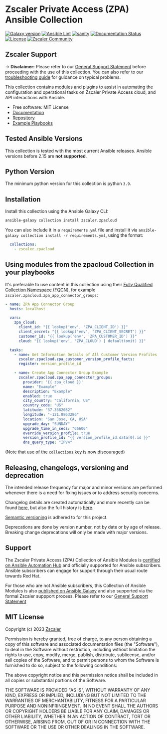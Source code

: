 # Zscaler Private Access (ZPA) Ansible Collection

[![Galaxy version](https://img.shields.io/badge/dynamic/json?style=flat&label=Galaxy&prefix=v&url=https://galaxy.ansible.com/api/v3/plugin/ansible/content/published/collections/index/zscaler/zpacloud/versions/?is_highest=true&query=data[0].version)](https://galaxy.ansible.com/ui/repo/published/zscaler/zpacloud/)
[![Ansible Lint](https://github.com/zscaler/zpacloud-ansible/actions/workflows/ansible-test-lint.yml/badge.svg?branch=master)](https://github.com/zscaler/zpacloud-ansible/actions/workflows/ansible-test-lint.yml)
[![sanity](https://github.com/zscaler/zpacloud-ansible/actions/workflows/ansible-test-sanity.yml/badge.svg?branch=master)](https://github.com/zscaler/zpacloud-ansible/actions/workflows/ansible-test-sanity.yml)
[![Documentation Status](https://readthedocs.org/projects/zpacloud-ansible/badge/?version=latest)](https://zpacloud-ansible.readthedocs.io/en/latest/?badge=latest)
[![License](https://img.shields.io/github/license/zscaler/zpacloud-ansible?color=blue)](https://github.com/zscaler/zpacloud-ansible/v2/blob/master/LICENSE)
[![Zscaler Community](https://img.shields.io/badge/zscaler-community-blue)](https://community.zscaler.com/)

## Zscaler Support

-> **Disclaimer:** Please refer to our [General Support Statement](https://zscaler.github.io/zpacloud-ansible/support.html) before proceeding with the use of this collection. You can also refer to our [troubleshooting guide](https://zscaler.github.io/zpacloud-ansible/troubleshooting.html) for guidance on typical problems.

This collection contains modules and plugins to assist in automating the configuration and operational tasks on Zscaler Private Access cloud, and API interactions with Ansible.

- Free software: MIT License
- [Documentation](https://zscaler.github.io/zpacloud-ansible)
- [Repository](https://github.com/zscaler/zpacloud-ansible)
- [Example Playbooks](https://github.com/zscaler/zpacloud-playbooks)

## Tested Ansible Versions

This collection is tested with the most current Ansible releases.  Ansible versions
before 2.15 are **not supported**.

## Python Version

The minimum python version for this collection is python `3.9`.

## Installation

Install this collection using the Ansible Galaxy CLI:

```bash
ansible-galaxy collection install zscaler.zpacloud
```

You can also include it in a `requirements.yml` file and install it via `ansible-galaxy collection install -r requirements.yml`, using the format:

```yaml
  collections:
    - zscaler.zpacloud
```

## Using modules from the zpacloud Collection in your playbooks

It's preferable to use content in this collection using their [Fully Qualified Collection Namespace (FQCN)](https://ansible.readthedocs.io/projects/lint/rules/fqcn/), for example `zscaler.zpacloud.zpa_app_connector_groups`:

```yaml
- name: ZPA App Connector Group
  hosts: localhost

  vars:
    zpa_cloud:
      client_id: "{{ lookup('env', 'ZPA_CLIENT_ID') }}"
      client_secret: "{{ lookup('env', 'ZPA_CLIENT_SECRET') }}"
      customer_id: "{{ lookup('env', 'ZPA_CUSTOMER_ID') }}"
      cloud: "{{ lookup('env', 'ZPA_CLOUD') | default(omit) }}"

  tasks:
    - name: Get Information Details of All Customer Version Profiles
      zscaler.zpacloud.zpa_customer_version_profile_facts:
      register: version_profile_id

    - name: Create App Connector Group Example
      zscaler.zpacloud.zpa_app_connector_groups:
        provider: '{{ zpa_cloud }}'
        name: "Example"
        description: "Example"
        enabled: true
        city_country: "California, US"
        country_code: "US"
        latitude: "37.3382082"
        longitude: "-121.8863286"
        location: "San Jose, CA, USA"
        upgrade_day: "SUNDAY"
        upgrade_time_in_secs: "66600"
        override_version_profile: true
        version_profile_id: "{{ version_profile_id.data[0].id }}"
        dns_query_type: "IPV4"
```

(Note that [use of the `collections` key is now discouraged](https://ansible-lint.readthedocs.io/rules/fqcn/))

## Releasing, changelogs, versioning and deprecation

The intended release frequency for major and minor versions are performed whenever there is a need for fixing issues or to address security concerns.

Changelog details are created automatically and more recently can be found [here](./CHANGELOG.md), but also the full history is [here](https://github.com/zscaler/zpacloud-ansible/releases).

[Semantic versioning](https://semver.org/) is adhered to for this project.

Deprecations are done by version number, not by date or by age of release. Breaking change deprecations will only be made with major versions.

## Support

The Zscaler Private Access (ZPA) Collection of Ansible Modules is [certified on Ansible Automation Hub](https://console.redhat.com/ansible/automation-hub/repo/published/zscaler/zpacloud) and officially supported for Ansible subscribers. Ansible subscribers can engage for support through their usual route towards Red Hat.

For those who are not Ansible subscribers, this Collection of Ansible Modules is also [published on Ansible Galaxy](https://galaxy.ansible.com/ui/repo/published/zscaler/zpacloud) and also supported via the formal Zscaler suppport process. Please refer to our [General Support Statement](https://zscaler.github.io/zpacloud-ansible/support.html)

## MIT License

Copyright (c) 2023 [Zscaler](https://github.com/zscaler)

Permission is hereby granted, free of charge, to any person obtaining a copy
of this software and associated documentation files (the "Software"), to deal
in the Software without restriction, including without limitation the rights
to use, copy, modify, merge, publish, distribute, sublicense, and/or sell
copies of the Software, and to permit persons to whom the Software is
furnished to do so, subject to the following conditions:

The above copyright notice and this permission notice shall be included in all
copies or substantial portions of the Software.

THE SOFTWARE IS PROVIDED "AS IS", WITHOUT WARRANTY OF ANY KIND, EXPRESS OR
IMPLIED, INCLUDING BUT NOT LIMITED TO THE WARRANTIES OF MERCHANTABILITY,
FITNESS FOR A PARTICULAR PURPOSE AND NONINFRINGEMENT. IN NO EVENT SHALL THE
AUTHORS OR COPYRIGHT HOLDERS BE LIABLE FOR ANY CLAIM, DAMAGES OR OTHER
LIABILITY, WHETHER IN AN ACTION OF CONTRACT, TORT OR OTHERWISE, ARISING FROM,
OUT OF OR IN CONNECTION WITH THE SOFTWARE OR THE USE OR OTHER DEALINGS IN THE
SOFTWARE.
